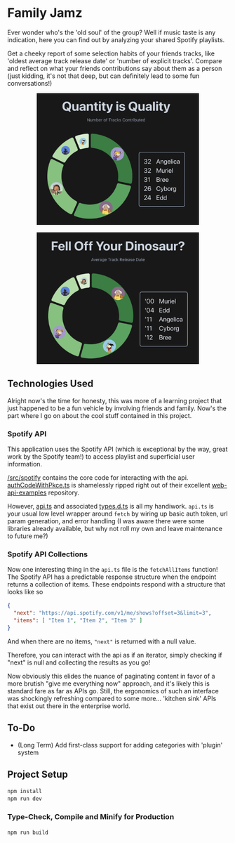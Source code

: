 # Family Jamz

Ever wonder who's the 'old soul' of the group? Well if music taste is 
any indication, here you can find out by analyzing your shared Spotify playlists.

Get a cheeky report of some selection habits of your friends tracks, like 
'oldest average track release date' or 'number of explicit tracks'. Compare and
reflect on what your friends contributions say about them as a person (just kidding, it's not that deep, but 
can definitely lead to some fun conversations!)

<p align="center">
  <img alt="Track Count Image" src="readme/quantity-stat.png" height="300"/>
</p>

<p align="center">
  <img alt="Track Date Image" src="readme/date-stat.png" height="300"/>
</p>

## Technologies Used

Alright now's the time for honesty, this was more of a learning project that just happened to be 
a fun vehicle by involving friends and family. 
Now's the part where I go on about the cool stuff contained in this project.

### Spotify API

This application uses the Spotify API (which is exceptional by the way, great work by the Spotify team!)
to access playlist and superficial user information. 

[/src/spotify](src/spotify) contains the core code for interacting with the api.
[authCodeWithPkce.ts](/src/spotify/authCodeWithPkce.ts) is 
shamelessly ripped right out of their excellent [web-api-examples](https://github.com/spotify/web-api-examples/blob/master/get_user_profile/src/authCodeWithPkce.ts) 
repository.

However, [api.ts](/src/spotify/api.ts) and associated [types.d.ts](/src/spotify/types.d.ts) is all my handiwork.
`api.ts` is your usual low level wrapper around `fetch` by wiring up basic auth token, url param generation,
and error handling (I was aware there were some libraries already available, but why not roll my own
and leave maintenance to future me?)

### Spotify API Collections

Now one interesting thing in the `api.ts` file is the `fetchAllItems` function! 
The Spotify API has a predictable response structure when the endpoint returns a collection of items. 
These endpoints respond with a structure that looks like so

```json
{
  "next": "https://api.spotify.com/v1/me/shows?offset=3&limit=3",
  "items": [ "Item 1", "Item 2", "Item 3" ]
}
```

And when there are no items, `"next"` is returned with a null value.

Therefore, you can interact with the api as if an iterator, simply checking if "next" is null
and collecting the results as you go!

Now obviously this elides the nuance of paginating content in favor of a more brutish 
"give me everything now" approach, and it's likely this is standard fare as far as APIs go.
Still, the ergonomics of such an interface was shockingly refreshing compared to some 
more... 'kitchen sink' APIs that exist out there in the enterprise world.

## To-Do

- (Long Term) Add first-class support for adding categories with 'plugin' system

## Project Setup

```sh
npm install
npm run dev
```

### Type-Check, Compile and Minify for Production

```sh
npm run build
```
